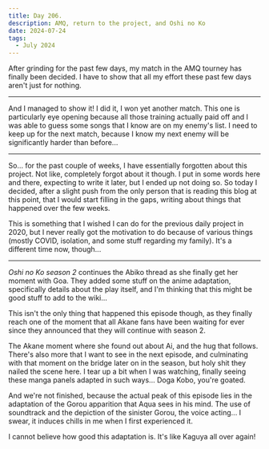 ```yaml
---
title: Day 206.
description: AMQ, return to the project, and Oshi no Ko
date: 2024-07-24
tags: 
  - July 2024
---
```


After grinding for the past few days, my match in the AMQ tourney has finally been decided. I have to show that all my effort these past few days aren't just for nothing.

-----

And I managed to show it! I did it, I won yet another match. This one is particularly eye opening because all those training actually paid off and I was able to guess some songs that I know are on my enemy's list. I need to keep up for the next match, because I know my next enemy will be significantly harder than before...

-----

So... for the past couple of weeks, I have essentially forgotten about this project. Not like, completely forgot about it though. I put in some words here and there, expecting to write it later, but I ended up not doing so. So today I decided, after a slight push from the only person that is reading this blog at this point, that I would start filling in the gaps, writing about things that happened over the few weeks.

This is something that I wished I can do for the previous daily project in 2020, but I never really got the motivation to do because of various things (mostly COVID, isolation, and some stuff regarding my family). It's a different time now, though...

-----

*Oshi no Ko season 2* continues the Abiko thread as she finally get her moment with Goa. They added some stuff on the anime adaptation, specifically details about the play itself, and I'm thinking that this might be good stuff to add to the wiki...

This isn't the only thing that happened this episode though, as they finally reach one of the moment that all Akane fans have been waiting for ever since they announced that they will continue with season 2.

The Akane moment where she found out about Ai, and the hug that follows. There's also more that I want to see in the next episode, and culminating with that moment on the bridge later on in the season, but holy shit they nailed the scene here. I tear up a bit when I was watching, finally seeing these manga panels adapted in such ways... Doga Kobo, you're goated.

And we're not finished, because the actual peak of this episode lies in the adaptation of the Gorou apparition that Aqua sees in his mind. The use of soundtrack and the depiction of the sinister Gorou, the voice acting... I swear, it induces chills in me when I first experienced it.

I cannot believe how good this adaptation is. It's like Kaguya all over again!